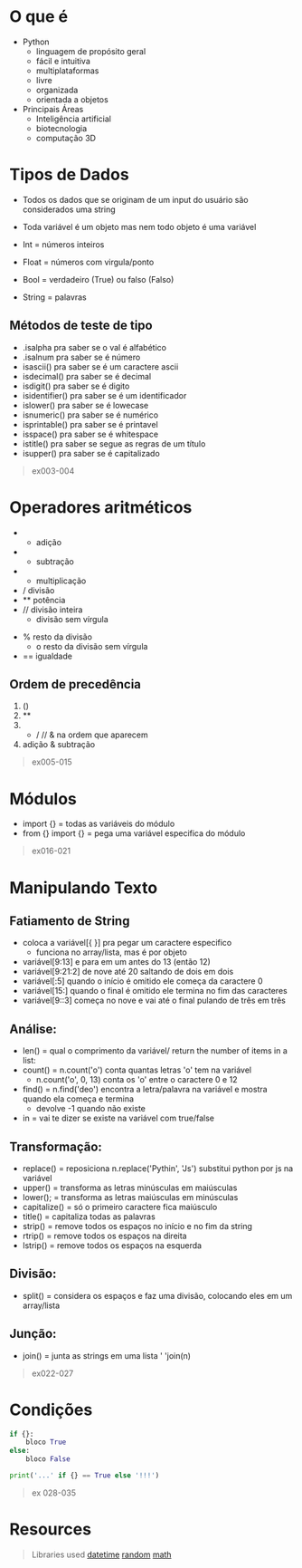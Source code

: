 # O que é
- Python
	- linguagem de propósito geral
	- fácil e intuitiva
	- multiplataformas
	- livre
	- organizada
	- orientada a objetos
- Principais Áreas
	- Inteligência artificial
	- biotecnologia
	- computação 3D

# Tipos de Dados
- Todos os dados que se originam de um input do usuário são considerados uma string
- Toda variável é um objeto mas nem todo objeto é uma variável

- Int = números inteiros
- Float = números com virgula/ponto
- Bool = verdadeiro (True) ou falso (Falso)
- String = palavras

## Métodos de teste de tipo
- .isalpha pra saber se o val é alfabético
- .isalnum pra saber se é número
- isascii() pra saber se é um caractere ascii
- isdecimal() pra saber se é decimal
- isdigit() pra saber se é digito
- isidentifier() pra saber se é um identificador
- islower() pra saber se é lowecase
- isnumeric() pra saber se é numérico
- isprintable() pra saber se é printavel
- isspace() pra saber se é whitespace
- istitle() pra saber se segue as regras de um título
- isupper() pra saber se é capitalizado

> ex003-004

# Operadores aritméticos
+ + adição
+ - subtração
+ * multiplicação
+ / divisão
+ ** potência
+ // divisão inteira
	- divisão sem vírgula
-  % resto da divisão
	- o resto da divisão sem vírgula
- == igualdade

## Ordem de precedência
1. ()
2. ** 
3. * / // & na ordem que aparecem
4.  adição  & subtração
> ex005-015

# Módulos
- import {} = todas as variáveis do módulo
- from {} import {} = pega uma variável especifica do módulo

> ex016-021

# Manipulando Texto
## Fatiamento de String
- coloca a variável[{ }] pra pegar um caractere especifico
	- funciona no array/lista, mas é por objeto
- variável[9:13] e para em um antes do 13 (então 12)
- variável[9:21:2] de nove até 20 saltando de dois em dois
- variável[:5] quando o início é omitido ele começa da caractere 0
- variável[15:] quando o final é omitido ele termina no fim das caracteres
- variável[9::3] começa no nove e vai até o final pulando de três em três

## Análise:
- len() = qual o comprimento da variável/ return the number of items in a list:
- count() = n.count('o') conta quantas letras 'o' tem na variável
	- n.count('o', 0, 13) conta os 'o' entre o caractere 0 e 12
- find() = n.find('deo') encontra a letra/palavra na variável e mostra quando ela começa e termina
	- devolve -1 quando não existe
- in = vai te dizer se existe na variável com true/false

## Transformação:
- replace() = reposiciona n.replace('Pythin', 'Js') substitui python por js na variável
- upper() = transforma as letras minúsculas em maiúsculas
- lower(); = transforma as letras maiúsculas em minúsculas
- capitalize() = só o primeiro caractere fica maiúsculo
- title() = capitaliza todas as palavras
- strip() = remove todos os espaços no início e no fim da string
- rtrip() = remove todos os espaços na direita
- lstrip() = remove todos os espaços na esquerda

## Divisão: 
- split() = considera os espaços e faz uma divisão, colocando eles em um array/lista

 ## Junção:
- join() = junta as strings em uma lista ' 'join(n)

> ex022-027
# Condições
```python
if {}:
	bloco True
else:
	bloco False
```
```python
print('...' if {} == True else '!!!')
```
> ex 028-035

# Resources
> Libraries used
> [datetime](https://docs.python.org/3/library/datetime.html)
> [random](https://docs.python.org/3/library/random.html)
> [math](https://docs.python.org/3/library/math.html)
